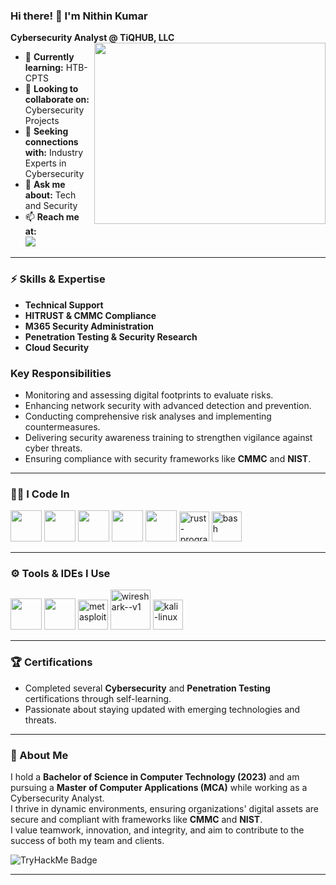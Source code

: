 ### Hi there! 👋 I'm **Nithin Kumar**  
**Cybersecurity Analyst @ TiQHUB, LLC**  
<img align="right" width="370" height="290" src="https://i.pinimg.com/originals/2d/7e/7d/2d7e7de6f5f74b8ac83e72f17afded2d.jpg">  

- 🌱 **Currently learning:** HTB-CPTS  
- 👯 **Looking to collaborate on:** Cybersecurity Projects  
- 🤔 **Seeking connections with:** Industry Experts in Cybersecurity  
- 💬 **Ask me about:** Tech and Security  
- 📫 **Reach me at:**  
  [<img src="https://img.shields.io/badge/LinkedIn-0077B5?style=for-the-badge&logo=linkedin&logoColor=white" />](https://www.linkedin.com/in/cybernithin)  

---

### ⚡ Skills & Expertise  
- **Technical Support**  
- **HITRUST & CMMC Compliance**  
- **M365 Security Administration**  
- **Penetration Testing & Security Research**  
- **Cloud Security**  

### Key Responsibilities  
- Monitoring and assessing digital footprints to evaluate risks.  
- Enhancing network security with advanced detection and prevention.  
- Conducting comprehensive risk analyses and implementing countermeasures.  
- Delivering security awareness training to strengthen vigilance against cyber threats.  
- Ensuring compliance with security frameworks like **CMMC** and **NIST**.  

---

### 👨‍💻 I Code In  
<img height="50" width="50" src="https://img.icons8.com/color/48/000000/python.png" />  <img height="50" width="50" src="https://img.icons8.com/color/48/000000/c-programming.png" />  <img height="50" width="50" src="https://img.icons8.com/color/48/000000/java-coffee-cup-logo.png" />  <img height="50" width="50" src="https://img.icons8.com/color/48/000000/html-5.png" />  <img height="50" width="50" src="https://img.icons8.com/color/48/000000/css3.png" />  <img height="48" width="48" src="https://img.icons8.com/color/48/rust-programming-language.png" alt="rust-programming-language"/>  <img height="48" width="48" src="https://img.icons8.com/color/48/bash.png" alt="bash"/>  

---

### ⚙️ Tools & IDEs I Use  
<img height="50" width="50" src="https://img.icons8.com/color/48/000000/visual-studio-code-2019.png"/>  <img height="50" width="50" src="https://img.icons8.com/color/50/000000/git.png"/>  <img height="48" width="48" src="https://img.icons8.com/fluency/48/metasploit.png" alt="metasploit"/>  <img height="64" width="64" src="https://img.icons8.com/nolan/64/wireshark--v1.png" alt="wireshark--v1"/>  <img height="48" width="48" src="https://img.icons8.com/color/48/kali-linux.png" alt="kali-linux"/>  

---

### 🏆 Certifications  
- Completed several **Cybersecurity** and **Penetration Testing** certifications through self-learning.  
- Passionate about staying updated with emerging technologies and threats.  

---

### 🌟 About Me  
I hold a **Bachelor of Science in Computer Technology (2023)** and am pursuing a **Master of Computer Applications (MCA)** while working as a Cybersecurity Analyst.  
I thrive in dynamic environments, ensuring organizations' digital assets are secure and compliant with frameworks like **CMMC** and **NIST**.  
I value teamwork, innovation, and integrity, and aim to contribute to the success of both my team and clients.  

![TryHackMe Badge](https://tryhackme-badges.s3.amazonaws.com/thecyber.insane.png)  

--- 

